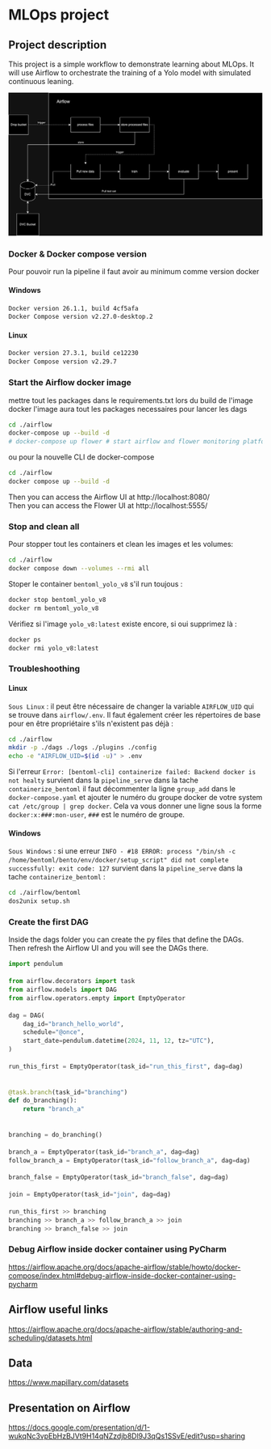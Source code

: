 # MLOps project

## Project description

This project is a simple workflow to demonstrate learning about MLOps. It will use Airflow to orchestrate the training of a Yolo model with simulated continuous leaning.

![diag](images/project-diagram.png)

### Docker & Docker compose version

Pour pouvoir run la pipeline il faut avoir au minimum comme version docker

#### Windows

```bash
Docker version 26.1.1, build 4cf5afa
Docker Compose version v2.27.0-desktop.2
```

#### Linux

```bash
Docker version 27.3.1, build ce12230
Docker Compose version v2.29.7
```

### Start the Airflow docker image

mettre tout les packages dans le requirements.txt lors du build de l'image docker
l'image aura tout les packages necessaires pour lancer les dags

```bash
cd ./airflow
docker-compose up --build -d
# docker-compose up flower # start airflow and flower monitoring platform
```

ou pour la nouvelle CLI de docker-compose

```bash
cd ./airflow
docker compose up --build -d
```

Then you can access the Airflow UI at http://localhost:8080/  
Then you can access the Flower UI at http://localhost:5555/

### Stop and clean all

Pour stopper tout les containers et clean les images et les volumes:

```bash
cd ./airflow
docker compose down --volumes --rmi all
```

Stoper le container `bentoml_yolo_v8` s'il run toujous :

```bash
docker stop bentoml_yolo_v8
docker rm bentoml_yolo_v8
```

Vérifiez si l'image `yolo_v8:latest` existe encore, si oui supprimez là :

```bash
docker ps
docker rmi yolo_v8:latest
```

### Troubleshoothing

#### Linux

`Sous Linux` : il peut être nécessaire de changer la variable `AIRFLOW_UID` qui se trouve dans `airflow/.env`. Il faut également créer les répertoires de base pour en être propriétaire s'ils n'existent pas déjà :

```bash
cd ./airflow
mkdir -p ./dags ./logs ./plugins ./config
echo -e "AIRFLOW_UID=$(id -u)" > .env
```

Si l'erreur `Error: [bentoml-cli] containerize failed: Backend docker is not healty` survient dans la `pipeline_serve` dans la tache `containerize_bentoml` il faut décommenter la ligne `group_add` dans le `docker-compose.yaml` et ajouter le numéro du groupe docker de votre system `cat /etc/group | grep docker`. Cela va vous donner une ligne sous la forme `docker:x:###:mon-user`, `###` est le numéro de groupe.

#### Windows

`Sous Windows` : si une erreur `INFO - #18 ERROR: process "/bin/sh -c /home/bentoml/bento/env/docker/setup_script" did not complete successfully: exit code: 127` survient dans la `pipeline_serve` dans la tache `containerize_bentoml` :

```bash
cd ./airflow/bentoml
dos2unix setup.sh
```

### Create the first DAG

Inside the dags folder you can create the py files that define the DAGs. Then refresh the Airflow UI and you will see the DAGs there.

```python
import pendulum

from airflow.decorators import task
from airflow.models import DAG
from airflow.operators.empty import EmptyOperator

dag = DAG(
    dag_id="branch_hello_world",
    schedule="@once",
    start_date=pendulum.datetime(2024, 11, 12, tz="UTC"),
)

run_this_first = EmptyOperator(task_id="run_this_first", dag=dag)


@task.branch(task_id="branching")
def do_branching():
    return "branch_a"


branching = do_branching()

branch_a = EmptyOperator(task_id="branch_a", dag=dag)
follow_branch_a = EmptyOperator(task_id="follow_branch_a", dag=dag)

branch_false = EmptyOperator(task_id="branch_false", dag=dag)

join = EmptyOperator(task_id="join", dag=dag)

run_this_first >> branching
branching >> branch_a >> follow_branch_a >> join
branching >> branch_false >> join
```

### Debug Airflow inside docker container using PyCharm

https://airflow.apache.org/docs/apache-airflow/stable/howto/docker-compose/index.html#debug-airflow-inside-docker-container-using-pycharm

## Airflow useful links

https://airflow.apache.org/docs/apache-airflow/stable/authoring-and-scheduling/datasets.html

## Data

https://www.mapillary.com/datasets

## Presentation on Airflow

https://docs.google.com/presentation/d/1-wukqNc3vpEbHzBJVt9H14qNZzdjb8Dl9J3qQs1SSvE/edit?usp=sharing

